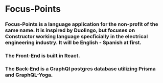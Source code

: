 # Focus-Points

### Focus-Points is a language application for the non-profit of the same name. It is inspired by Duolingo, but focuses on Constructor working language specficially in the electrical engineering industry.  It will be English - Spanish at first.

### The Front-End is built in React.

### The Back-End is a GraphQl postgres database utilizing Prisma and GraphQL-Yoga.

